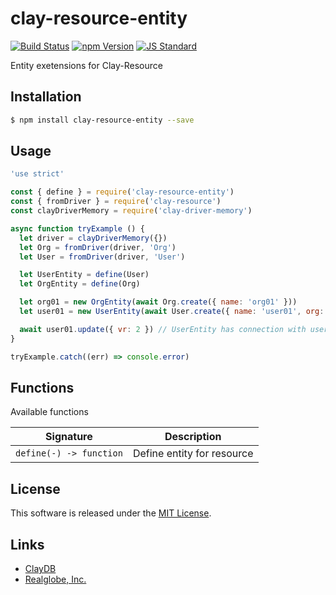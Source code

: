 clay-resource-entity
==========

<!---
This file is generated by ape-tmpl. Do not update manually.
--->

<!-- Badge Start -->
<a name="badges"></a>

[![Build Status][bd_travis_shield_url]][bd_travis_url]
[![npm Version][bd_npm_shield_url]][bd_npm_url]
[![JS Standard][bd_standard_shield_url]][bd_standard_url]

[bd_repo_url]: https://github.com/realglobe-Inc/clay-resource-entity
[bd_travis_url]: http://travis-ci.org/realglobe-Inc/clay-resource-entity
[bd_travis_shield_url]: http://img.shields.io/travis/realglobe-Inc/clay-resource-entity.svg?style=flat
[bd_travis_com_url]: http://travis-ci.com/realglobe-Inc/clay-resource-entity
[bd_travis_com_shield_url]: https://api.travis-ci.com/realglobe-Inc/clay-resource-entity.svg?token=
[bd_license_url]: https://github.com/realglobe-Inc/clay-resource-entity/blob/master/LICENSE
[bd_codeclimate_url]: http://codeclimate.com/github/realglobe-Inc/clay-resource-entity
[bd_codeclimate_shield_url]: http://img.shields.io/codeclimate/github/realglobe-Inc/clay-resource-entity.svg?style=flat
[bd_codeclimate_coverage_shield_url]: http://img.shields.io/codeclimate/coverage/github/realglobe-Inc/clay-resource-entity.svg?style=flat
[bd_gemnasium_url]: https://gemnasium.com/realglobe-Inc/clay-resource-entity
[bd_gemnasium_shield_url]: https://gemnasium.com/realglobe-Inc/clay-resource-entity.svg
[bd_npm_url]: http://www.npmjs.org/package/clay-resource-entity
[bd_npm_shield_url]: http://img.shields.io/npm/v/clay-resource-entity.svg?style=flat
[bd_standard_url]: http://standardjs.com/
[bd_standard_shield_url]: https://img.shields.io/badge/code%20style-standard-brightgreen.svg

<!-- Badge End -->


<!-- Description Start -->
<a name="description"></a>

Entity exetensions for Clay-Resource

<!-- Description End -->


<!-- Overview Start -->
<a name="overview"></a>



<!-- Overview End -->


<!-- Sections Start -->
<a name="sections"></a>

<!-- Section from "doc/guides/01.Installation.md.hbs" Start -->

<a name="section-doc-guides-01-installation-md"></a>

Installation
-----

```bash
$ npm install clay-resource-entity --save
```


<!-- Section from "doc/guides/01.Installation.md.hbs" End -->

<!-- Section from "doc/guides/02.Usage.md.hbs" Start -->

<a name="section-doc-guides-02-usage-md"></a>

Usage
---------

```javascript
'use strict'

const { define } = require('clay-resource-entity')
const { fromDriver } = require('clay-resource')
const clayDriverMemory = require('clay-driver-memory')

async function tryExample () {
  let driver = clayDriverMemory({})
  let Org = fromDriver(driver, 'Org')
  let User = fromDriver(driver, 'User')

  let UserEntity = define(User)
  let OrgEntity = define(Org)

  let org01 = new OrgEntity(await Org.create({ name: 'org01' }))
  let user01 = new UserEntity(await User.create({ name: 'user01', org: org01 }))

  await user01.update({ vr: 2 }) // UserEntity has connection with user resource
}

tryExample.catch((err) => console.error)

```


<!-- Section from "doc/guides/02.Usage.md.hbs" End -->

<!-- Section from "doc/guides/03.Functions.md.hbs" Start -->

<a name="section-doc-guides-03-functions-md"></a>

Functions
---------

Available functions

| Signature | Description |
| ---- | ----------- |
| `define(-) -> function` | Define entity for resource |


<!-- Section from "doc/guides/03.Functions.md.hbs" End -->


<!-- Sections Start -->


<!-- LICENSE Start -->
<a name="license"></a>

License
-------
This software is released under the [MIT License](https://github.com/realglobe-Inc/clay-resource-entity/blob/master/LICENSE).

<!-- LICENSE End -->


<!-- Links Start -->
<a name="links"></a>

Links
------

+ [ClayDB][clay_d_b_url]
+ [Realglobe, Inc.][realglobe,_inc__url]

[clay_d_b_url]: https://github.com/realglobe-Inc/claydb
[realglobe,_inc__url]: http://realglobe.jp

<!-- Links End -->
